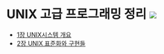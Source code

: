 # UNIX 고급 프로그래밍 정리 <img src="https://img.shields.io/badge/linux-FCC624?style=flat-square&logo=linux&logoColor=black" />

- [1장 UNIX시스템 개요](https://github.com/ryurim0109/UNIX/blob/main/1장/시스템개요.md)
- [2장 UNIX 표준화와 구현들](https://github.com/ryurim0109/UNIX/blob/main/2장/표준화와구현들.md)

